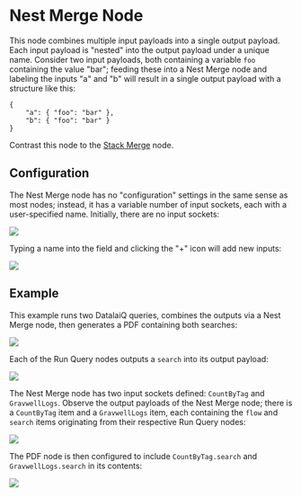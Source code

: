 # Nest Merge Node

This node combines multiple input payloads into a single output payload. Each input payload is "nested" into the output payload under a unique name. Consider two input payloads, both containing a variable `foo` containing the value "bar"; feeding these into a Nest Merge node and labeling the inputs "a" and "b" will result in a single output payload with a structure like this:

```
{
	"a": { "foo": "bar" },
	"b": { "foo": "bar" }
}
```

Contrast this node to the [Stack Merge](stackmerge) node.

## Configuration

The Nest Merge node has no "configuration" settings in the same sense as most nodes; instead, it has a variable number of input sockets, each with a user-specified name. Initially, there are no input sockets:

![](nestmerge-start.png)

Typing a name into the field and clicking the "+" icon will add new inputs:

![](nestmerge-inputs.png)

## Example

This example runs two DatalaiQ queries, combines the outputs via a Nest Merge node, then generates a PDF containing both searches:

![](nestmerge-example1.png)

Each of the Run Query nodes outputs a `search` into its output payload:

![](nestmerge-example2.png)

The Nest Merge node has two input sockets defined: `CountByTag` and `GravwellLogs`. Observe the output payloads of the Nest Merge node; there is a `CountByTag` item and a `GravwellLogs` item, each containing the `flow` and `search` items originating from their respective Run Query nodes:

![](nestmerge-example3.png)

The PDF node is then configured to include `CountByTag.search` and `GravwellLogs.search` in its contents:

![](nestmerge-example4.png)
